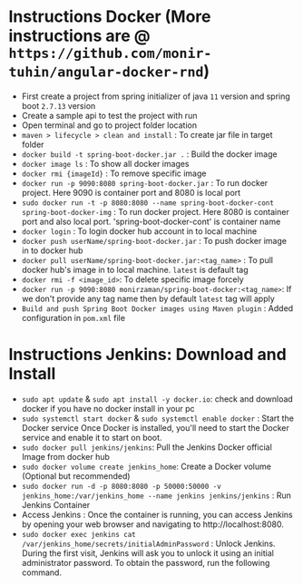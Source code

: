  # Instructions Docker (More instructions are @ `https://github.com/monir-tuhin/angular-docker-rnd`)
- First create a project from spring initializer of java `11` version and spring boot `2.7.13` version
- Create a sample api to test the project with run
- Open terminal and go to project folder location
- `maven > lifecycle > clean and install` : To create jar file in target folder
- `docker build -t spring-boot-docker.jar .` : Build the docker image
- `docker image ls` : To show all docker images
- `docker rmi {imageId}` : To remove specific image
- `docker run -p 9090:8080 spring-boot-docker.jar` : To run docker project. Here 9090 is container port and 8080 is local port
- `sudo docker run -t -p 8080:8080 --name spring-boot-docker-cont spring-boot-docker-img` : To run docker project. Here 8080 is container port and also local port. 'spring-boot-docker-cont' is container name
- `docker login` : To login docker hub account in to local machine
- `docker push userName/spring-boot-docker.jar` : To push docker image in to docker hub
- `docker pull userName/spring-boot-docker.jar:<tag_name>` : To pull docker hub's image in to local machine. `latest` is default tag
- `docker rmi -f <image_id>`: To delete specific image forcely
- `docker run -p 9090:8080 monirzaman/spring-boot-docker:<tag_name>`: If we don't provide any tag name then by default `latest` tag will apply
- `Build and push Spring Boot Docker images using Maven plugin` : Added configuration in `pom.xml` file


# Instructions Jenkins: Download and Install
- `sudo apt update` & `sudo apt install -y docker.io`:  check and download docker if you have no docker install in your pc
- `sudo systemctl start docker` & `sudo systemctl enable docker` : Start the Docker service Once Docker is installed, you'll need to start the Docker service and enable it to start on boot.
- `sudo docker pull jenkins/jenkins`: Pull the Jenkins Docker official Image from docker hub
- `sudo docker volume create jenkins_home`: Create a Docker volume (Optional but recommended)
- `sudo docker run -d -p 8080:8080 -p 50000:50000 -v jenkins_home:/var/jenkins_home --name jenkins jenkins/jenkins` : Run Jenkins Container
-  Access Jenkins : Once the container is running, you can access Jenkins by opening your web browser and navigating to http://localhost:8080.
- `sudo docker exec jenkins cat /var/jenkins_home/secrets/initialAdminPassword` : Unlock Jenkins. During the first visit, Jenkins will ask you to unlock it using an initial administrator password. To obtain the password, run the following command.
